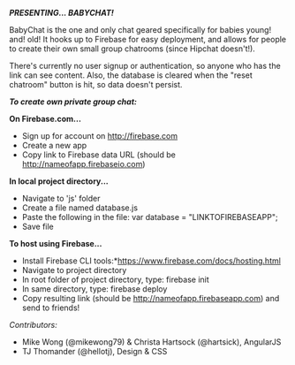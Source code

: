 ***PRESENTING... BABYCHAT!***

BabyChat is the one and only chat geared specifically for babies young! and! old! It hooks up to Firebase for easy deployment, and allows for people to create their own small group chatrooms (since Hipchat doesn't!).

There's currently no user signup or authentication, so anyone who has the link can see content. Also, the database is cleared when the "reset chatroom" button is hit, so data doesn't persist. 

***To create own private group chat:***

**On Firebase.com...**

* Sign up for account on http://firebase.com
* Create a new app
* Copy link to Firebase data URL (should be http://nameofapp.firebaseio.com)


**In local project directory...**

* Navigate to 'js' folder
* Create a file named database.js
* Paste the following in the file: 
      var database = "LINKTOFIREBASEAPP";
* Save file


**To host using Firebase...**

* Install Firebase CLI tools:*https://www.firebase.com/docs/hosting.html
* Navigate to project directory
* In root folder of project directory, type: firebase init
* In same directory, type: firebase deploy
* Copy resulting link (should be http://nameofapp.firebaseapp.com) and send to friends!


*Contributors:*

* Mike Wong (@mikewong79) & Christa Hartsock (@hartsick), AngularJS
* TJ Thomander (@hellotj), Design & CSS
